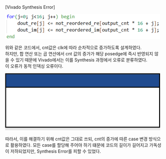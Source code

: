 [Vivado Synthesis Error]

<img src="/History/img/img156.png" width=500> 

위와 같은 코드에서, cnt값은 clk에 따라 순차적으로 증가하도록 설계하였다. <br>
하지만, 합 연산 또는 곱 연산에서 cnt 값의 증가가 해당 posedge에 즉시 반영되지 않을 수 있기 때문에 Vivado에서는 이를 Synthesis 과정에서 오류로 분류하였다. <br>
이 오류가 동적 인덱싱 오류이다.<br>

<img src="/History/img/img157.png" width=500> 

따라서, 이를 해결하기 위해 cnt값은 그대로 쓰되, cnt의 증가에 따른 case 변경 방식으로 활용하였다. 모든 case를 할당해 주어야 하기 떄문에 코드의 길이가 길어지고 가독성이 저하되었지만, Synthesis Error를 피할 수 있었다. 

